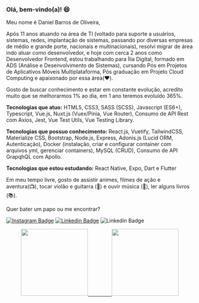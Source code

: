 ### Olá, bem-vindo(a)! :smile:

Meu nome é Daniel Barros de Oliveira, 

Após 11 anos atuando na área de TI (voltado para suporte a usuários, sistemas, redes, implantação de sistemas, passando por diversas empresas de médio e grande porte, nacionais e multinacionais), resolvi migrar de área indo atuar como desenvolvedor, e hoje com cerca 2 anos como Desenvolvedor Frontend, estou trabalhando para Ília Digital, formado em ADS (Análise e Desenvolvimento de Sistemas), cursando Pós em Projetos de Aplicativos Móveis Multiplataforma, Pós graduação em Projeto Cloud Computing e apaixonado por essa área(:heart:).

Gosto de buscar conhecimento e estar em constante evolução, acredito muito que se melhorarmos 1% ao dia, em 1 ano teremos evoluído 365%.

**Tecnologias que atuo:** HTML5, CSS3, SASS (SCSS), Javascript (ES6+), Typescript, Vue.js, Nuxt.js (Vuex/Pinia, Vue Router), Consumo de API Rest com Axios, Jest, Vue Test Utils, Vue Testing Library.

**Tecnologias que possuo conhecimento:** React.js, Vuetify, TailwindCSS, Materialize CSS, Bootstrap, Node.js, Express, Adonis.js (Lucid ORM, Autenticação), Docker (instalação, criar e configurar container com arquivos yml, gerenciar containers), MySQL (CRUD), Consumo de API GrapqhQL com Apollo.

**Tecnologias que estou estudando:** React Native, Expo, Dart e Flutter

Em meu tempo livre, gosto de assistir animes, filmes de ação e aventura(:tv:), tocar violão e guitarra (:guitar:) e ouvir música (:musical_note:), ler alguns livros (:books:).

Quer bater um papo ou me encontrar?

[![Instagram Badge](https://img.shields.io/badge/-Instagram-red?style=flat-square&labelColor=red&logo=instagram&logoColor=white&link=https://www.instagram.com/danieloliveira_dev/)](https://www.instagram.com/danieloliveira_dev/)
[![Linkedin Badge](https://img.shields.io/badge/-LinkedIn-blue?style=flat-square&logo=Linkedin&logoColor=white&link=https://www.linkedin.com/in/danielbarrosdeoliveira/)](https://www.linkedin.com/in/danielbarrosdeoliveira/)
![Linkedin Badge](https://img.shields.io/static/v1?label=email&message=danielbarrosdeoliveira@outlook.com&color=blue)

<div align="center">
  <a href="https://github.com/danielbarrosdeoliveira">
  <img height="180em" src="https://github-readme-stats.vercel.app/api?username=danielbarrosdeoliveira&show_icons=true&theme=dark&include_all_commits=true&count_private=true"/>
&emsp;&emsp;&emsp;&emsp;
  <img height="180em" src="https://github-readme-stats.vercel.app/api/top-langs/?username=danielbarrosdeoliveira&layout=compact&langs_count=7&theme=dark"/>
</div>
